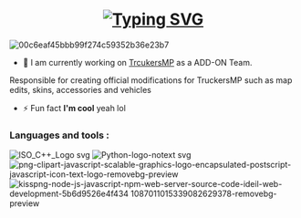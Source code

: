 
<h1 align="center">
  <a href="https://git.io/typing-svg">
    <img src="https://readme-typing-svg.demolab.com?font=Fira+Code&size=30&pause=1000&color=001BF7&vCenter=true&random=false&width=460&height=100&lines=Hey+there%F0%9F%91%8B;I+am+3vfi.Developer" alt="Typing SVG" /></a>
</a>
</h1>

 ![00c6eaf45bbb99f274c59352b36e23b7](https://github.com/3vfi-dev/3vfi-dev/assets/123122023/8fb8117e-b0cd-4ea4-bfc1-8c6c7b7ecd58)

 
- 🔭 I am currently working on [TrcukersMP](https://truckersmp.com/) as a ADD-ON Team.
 
Responsible for creating official modifications for TruckersMP such as map edits, skins, accessories and vehicles

- ⚡ Fun fact **I'm cool** yeah lol


<h3 align="left">Languages and tools :</h3>


![ISO_C++_Logo svg](https://github.com/3vfi-dev/3vfi-dev/assets/123122023/46f43ef8-dbd9-4395-bec4-b29bfd5b60f7)
![Python-logo-notext svg](https://github.com/3vfi-dev/3vfi-dev/assets/123122023/89a79fbe-2d30-4d05-b85b-8851c3adfac0)
![png-clipart-javascript-scalable-graphics-logo-encapsulated-postscript-javascript-icon-text-logo-removebg-preview](https://github.com/3vfi-dev/3vfi-dev/assets/123122023/c81424bc-3203-4f9e-9f60-27cf3c9283ce)
![kisspng-node-js-javascript-npm-web-server-source-code-ideil-web-development-5b6d9526e4f434 1087011015339082629378-removebg-preview](https://github.com/3vfi-dev/3vfi-dev/assets/123122023/9249c7e0-ed18-449b-a1cc-4b1d97b9b311)
